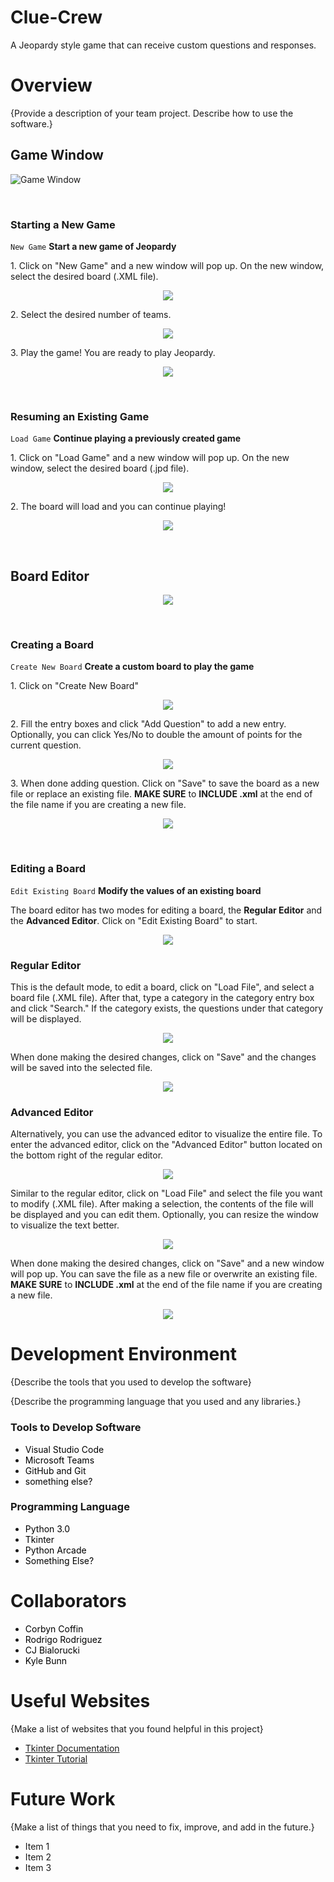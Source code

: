 # Clue-Crew
A Jeopardy style game that can receive custom questions and responses.

# Overview
{Provide a description of your team project.  Describe how to use the software.}
## Game Window
![Game Window](pictures/main-window1.png)

<!-- NEW LINE (SPACE) -->
&nbsp;
### Starting a New Game
`New Game` __Start a new game of Jeopardy__

<p>1. Click on "New Game" and a new window will pop up. On the new window, select the desired board (.XML file).</p>
<p align="center">
    <img src="pictures/main-window2-1.png">
</p>

<p>2. Select the desired number of teams.</p>
<p align="center">
    <img src="pictures/main-window3.png">
</p>

<p>3. Play the game! You are ready to play Jeopardy.</p>
<p align="center">
    <img src="pictures/main-window4.png">
</p>

<!-- NEW LINE (SPACE) -->
&nbsp;

### Resuming an Existing Game
`Load Game` __Continue playing a previously created game__

<p>1. Click on "Load Game" and a new window will pop up. On the new window, select the desired board (.jpd file).</p>
<p align="center">
    <img src="pictures/main-window5-1.png">
</p>

<p>2. The board will load and you can continue playing!</p>
<p align="center">
    <img src="pictures/main-window6.png">
</p>

<!-- NEW LINE (SPACE) -->
&nbsp;
## Board Editor
<p align="center">
    <img src="pictures/board-editor2-1.png">
</p>

<!-- NEW LINE (SPACE) -->
&nbsp;

### Creating a Board
`Create New Board` __Create a custom board to play the game__

<p>1. Click on "Create New Board"</p>
<p align="center">
    <img src="pictures/board-editor1-1.png">
</p>

<p>2. Fill the entry boxes and click "Add Question" to add a new entry. Optionally, you can click Yes/No to double the amount of points for the current question.</p>
<p align="center">
    <img src="pictures/board-editor3.png">
</p>

<p>3. When done adding question. Click on "Save" to save the board as a new file or replace an existing file. <b>MAKE SURE</b> to <b>INCLUDE .xml</b> at the end of the file name if you are creating a new file.</p>
<p align="center">
    <img src="pictures/board-editor3-2.png">
</p>

<!-- NEW LINE (SPACE) -->
&nbsp;

### Editing a Board
`Edit Existing Board` __Modify the values of an existing board__

<p>The board editor has two modes for editing a board, the <b>Regular Editor</b> and the <b>Advanced Editor</b>. Click on "Edit Existing Board" to start. </p>
<p align="center">
    <img src="pictures/board-editor1-2.png">
</p>
<h3>Regular Editor</h3>
<p>This is the default mode, to edit a board, click on "Load File", and select a board file (.XML file). After that, type a category in the category entry box and click "Search." If the category exists, the questions under that category will be displayed.</p>
<p align="center">
    <img src="pictures/board-editor4.png">
</p>
<p>When done making the desired changes, click on "Save" and the changes will be saved into the selected file.</p>
<p align="center">
    <img src="pictures/board-editor4-1.png">
</p>
<h3>Advanced Editor</h3>
<p>Alternatively, you can use the advanced editor to visualize the entire file. To enter the advanced editor, click on the "Advanced Editor" button located on the bottom right of the regular editor.</p>
<p align="center">
    <img src="pictures/board-editor5.png">
</p>
<p>Similar to the regular editor, click on "Load File" and select the file you want to modify (.XML file). After making a selection, the contents of the file will be displayed and you can edit them. Optionally, you can resize the window to visualize the text better.</p>
<p align="center">
    <img src="pictures/board-editor6.png">
</p>
<p>When done making the desired changes, click on "Save" and a new window will pop up. You can save the file as a new file or overwrite an existing file. <b>MAKE SURE</b> to <b>INCLUDE .xml</b> at the end of the file name if you are creating a new file.</p>
<p align="center">
    <img src="pictures/board-editor7.png">
</p>


# Development Environment

{Describe the tools that you used to develop the software}

{Describe the programming language that you used and any libraries.}

### Tools to Develop Software
<ul>
    <li><a style="text-decoration: none; color: black;" href="#">Visual Studio Code</a></li>
    <li><a style="text-decoration: none; color: black;" href="#">Microsoft Teams</a></li>
    <li><a style="text-decoration: none; color: black;" href="#">GitHub and Git</a></li>
    <li><a style="text-decoration: none; color: black;" href="#">something else?</a></li>
</ul>

### Programming Language
<ul>
    <li><a style="text-decoration: none; color: black;" href="#">Python 3.0</a></li>
    <li><a style="text-decoration: none; color: black;" href="#">Tkinter</a></li>
    <li><a style="text-decoration: none; color: black;" href="#">Python Arcade</a></li>
    <li><a style="text-decoration: none; color: black;" href="#">Something Else?</a></li>
</ul>

# Collaborators
<ul>
    <li><a style="text-decoration: none; color: black;" href="#">Corbyn Coffin</a></li>
    <li><a style="text-decoration: none; color: black;" href="https://github.com/RodBuild">Rodrigo Rodriguez</a></li>
    <li><a style="text-decoration: none; color: black;" href="#">CJ Bialorucki</a></li>
    <li><a style="text-decoration: none; color: black;" href="#">Kyle Bunn</a></li>
</ul>

# Useful Websites

{Make a list of websites that you found helpful in this project}
* [Tkinter Documentation](https://docs.python.org/3/library/tk.html)
* [Tkinter Tutorial](https://www.tutorialspoint.com/python3/python_gui_programming.htm)

# Future Work

{Make a list of things that you need to fix, improve, and add in the future.}
* Item 1
* Item 2
* Item 3
